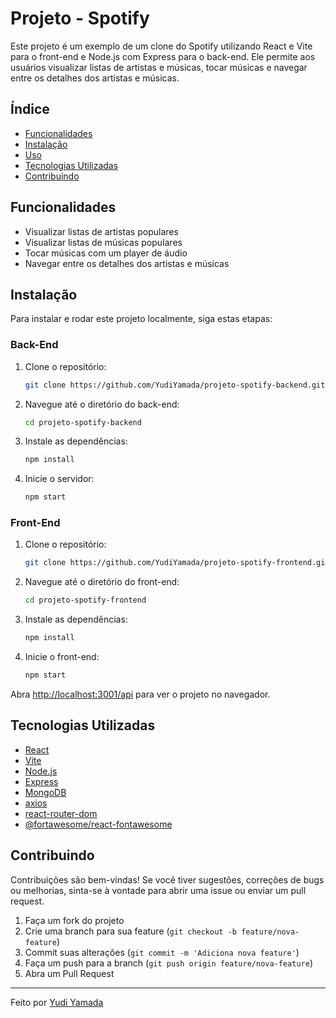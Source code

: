 # Projeto - Spotify

Este projeto é um exemplo de um clone do Spotify utilizando React e Vite para o front-end e Node.js com Express para o back-end. Ele permite aos usuários visualizar listas de artistas e músicas, tocar músicas e navegar entre os detalhes dos artistas e músicas.

<!-- ## [Vizualize o projeto clicando aqui]() ## -->

## Índice

- [Funcionalidades](#funcionalidades)
- [Instalação](#instalação)
- [Uso](#uso)
- [Tecnologias Utilizadas](#tecnologias-utilizadas)
- [Contribuindo](#contribuindo)

## Funcionalidades

- Visualizar listas de artistas populares
- Visualizar listas de músicas populares
- Tocar músicas com um player de áudio
- Navegar entre os detalhes dos artistas e músicas

## Instalação

Para instalar e rodar este projeto localmente, siga estas etapas:

### Back-End

1. Clone o repositório:
    ```bash
    git clone https://github.com/YudiYamada/projeto-spotify-backend.git
    ```
2. Navegue até o diretório do back-end:
    ```bash
    cd projeto-spotify-backend
    ```
3. Instale as dependências:
    ```bash
    npm install
    ```
4. Inicie o servidor:
    ```bash
    npm start
    ```

### Front-End

1. Clone o repositório:
    ```bash
    git clone https://github.com/YudiYamada/projeto-spotify-frontend.git
    ```
2. Navegue até o diretório do front-end:
    ```bash
    cd projeto-spotify-frontend
    ```
3. Instale as dependências:
    ```bash
    npm install
    ```
4. Inicie o front-end:
    ```bash
    npm start
    ```

Abra [http://localhost:3001/api](http://localhost:3001/api) para ver o projeto no navegador.

## Tecnologias Utilizadas

- [React](https://reactjs.org/)
- [Vite](https://vitejs.dev/)
- [Node.js](https://nodejs.org/)
- [Express](https://expressjs.com/)
- [MongoDB](https://www.mongodb.com/)
- [axios](https://axios-http.com/)
- [react-router-dom](https://reactrouter.com/)
- [@fortawesome/react-fontawesome](https://github.com/FortAwesome/react-fontawesome)

## Contribuindo

Contribuições são bem-vindas! Se você tiver sugestões, correções de bugs ou melhorias, sinta-se à vontade para abrir uma issue ou enviar um pull request.

1. Faça um fork do projeto
2. Crie uma branch para sua feature (`git checkout -b feature/nova-feature`)
3. Commit suas alterações (`git commit -m 'Adiciona nova feature'`)
4. Faça um push para a branch (`git push origin feature/nova-feature`)
5. Abra um Pull Request

---

Feito por [Yudi Yamada](https://github.com/YudiYamada)